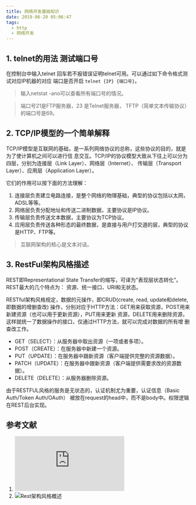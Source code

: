 ```yaml
---
title: 网络开发基础知识
date: 2019-06-20 05:06:47
tags:
  - http
  - 网络开发
---
```


## 1. telnet的用法 测试端口号

在控制台中输入telnet 回车若不报错误证明telnet可用。可以通过如下命令格式测试对应IP机器的对应
端口是否开启 `telnet {IP} {端口号}`。

<!--more-->

> 输入netstat -ano可以查看所有端口号的情况。

> 端口号21是FTP服务器，23 是Telnet服务器， TFTP（简单文本传输协议）的端口号是69。

## 2. TCP/IP模型的一个简单解释

TCP/IP模型是互联网的基础，是一系列网络协议的总称，这些协议的目的，就是为了使计算机之间可以进行信
息交互。TCP/IP的协议模型大致从下往上可以分为四层，分别为连接层（Link Layer）、网络层（Internet）、
传输层（Transport Layer）、应用层（Application Layer）。

它们的作用可以按下面的方法理解：

1. 连接层负责建立电路连接，是整个网络的物理基础，典型的协议包括以太网，ADSL等等。
2. 网络层负责分配地址和传送二进制数据，主要协议是IP协议。
3. 传输层负责传送文本数据，主要协议为TCP协议。
4. 应用层负责传送各种形态的最终数据，是直接与用户打交道的层，典型的协议是HTTP、FTP等。

> 互联网架构的核心是文本对话。

## 3. RestFul架构风格描述

REST即Representational State Transfer的缩写，可译为"表现层状态转化”。REST最大的几个特点为：
资源、统一接口、URI和无状态。

RESTful架构风格规定，数据的元操作，即CRUD(create, read, update和delete,即数据的增删查改)
操作，分别对应于HTTP方法：GET用来获取资源，POST用来新建资源（也可以用于更新资源），PUT用来更新
资源，DELETE用来删除资源，这样就统一了数据操作的接口，仅通过HTTP方法，就可以完成对数据的所有增
删查改工作。

 * GET（SELECT）：从服务器中取出资源（一项或者多项）。
 * POST（CREATE）：在服务器中新建一个资源。
 * PUT（UPDATE）：在服务器中跟新资源（客户端提供完整的资源数据）。
 * PATCH（UPDATE）：在服务器中跟新资源（客户端提供需要求改的资源数据）。
 * DELETE（DELETE）：从服务器删除资源。

由于RESTFUL风格的服务是无状态的，认证机制尤为重要，认证信息（Basic Auth/Token Auth/OAuth）
被放在request的head中，而不是body中。权限逻辑在REST后台实现。


## 参考文献

1. ![TCP/IP模型的一个简单解释](http://www.ruanyifeng.com/blog/2009/03/tcp-ip_model.html)
2. ![Rest架构风格概述](https://blog.igevin.info/posts/restful-architecture-in-general/)
